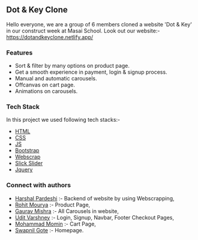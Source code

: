 ## Dot & Key Clone
Hello everyone, we are a group of 6 members cloned a website 'Dot & Key' in our construct week at Masai School.
Look out our website:- https://dotandkeyclone.netlify.app/


### Features

- Sort & filter by many options on product page.
- Get a smooth experience in payment, login & signup process.
- Manual and automatic carousels.
- Offcanvas on cart page.
- Animations on carousels.


### Tech Stack

In this project we used following tech stacks:- 
- [HTML](https://developer.mozilla.org/en-US/docs/Web/HTML)
- [CSS](https://developer.mozilla.org/en-US/docs/Web/CSS)
- [JS](https://developer.mozilla.org/en-US/docs/Web/JavaScript)
- [Bootstrap](https://getbootstrap.com/docs/5.2/getting-started/introduction/)
- [Webscrap](https://webscraper.io/)
- [Slick Slider](https://kenwheeler.github.io/slick/)
- [Jquery](https://jquery.com/)


### Connect with authors

- [Harshal Pardeshi](https://www.linkedin.com/in/harshalpardeshi/) :- Backend of website by using Webscrapping,
- [Rohit Mourya](https://www.linkedin.com/in/rohit-mourya/) :- Product Page,
- [Gaurav Mishra]() :- All Carousels in website,
- [Udit Varshney](https://www.linkedin.com/in/udit-varshney-ba678121b/) :- Login, Signup, Navbar, Footer Checkout Pages,
- [Mohammad Momin](https://www.linkedin.com/in/momin-mohammad-102304171/) :- Cart Page,
- [Swapnil Gote]() :- Homepage.
